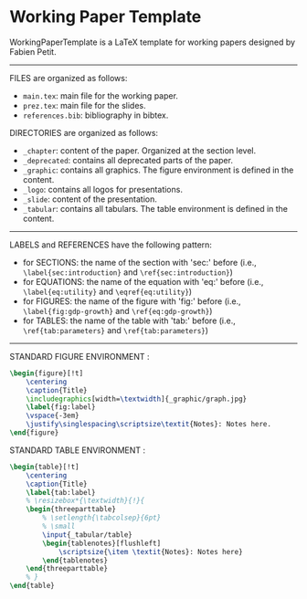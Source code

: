 # Working Paper Template

WorkingPaperTemplate is a LaTeX template for working papers designed by Fabien Petit.

---------------------

FILES are organized as follows:
- `main.tex`: main file for the working paper.
- `prez.tex`: main file for the slides.
- `references.bib`: bibliography in bibtex.

DIRECTORIES are organized as follows:

- `_chapter`: content of the paper. Organized at the section level.
- `_deprecated`: contains all deprecated parts of the paper.
- `_graphic`: contains all graphics. The figure environment is defined in the content.
- `_logo`: contains all logos for presentations.
- `_slide`: content of the presentation.
- `_tabular`: contains all tabulars. The table environment is defined in the content.

---------------------

LABELS and REFERENCES have the following pattern:

- for SECTIONS: the name of the section with 'sec:' before (i.e., `\label{sec:introduction}` and `\ref{sec:introduction}`)
- for EQUATIONS: the name of the equation with 'eq:' before (i.e., `\label{eq:utility}` and `\eqref{eq:utility}`)
- for FIGURES: the name of the figure with 'fig:' before (i.e., `\label{fig:gdp-growth}` and `\ref{eq:gdp-growth}`)
- for TABLES: the name of the table with 'tab:' before (i.e., `\ref{tab:parameters}` and `\ref{tab:parameters}`)

---------------------

STANDARD FIGURE ENVIRONMENT :

```latex
\begin{figure}[!t]
    \centering
    \caption{Title}
    \includegraphics[width=\textwidth]{_graphic/graph.jpg}
    \label{fig:label}
    \vspace{-3em}
    \justify\singlespacing\scriptsize\textit{Notes}: Notes here.
\end{figure}
```

STANDARD TABLE ENVIRONMENT :

```latex
\begin{table}[!t]
    \centering
    \caption{Title}
    \label{tab:label}
    % \resizebox*{\textwidth}{!}{
    \begin{threeparttable}
        % \setlength{\tabcolsep}{6pt}
        % \small
        \input{_tabular/table}
        \begin{tablenotes}[flushleft]
            \scriptsize{\item \textit{Notes}: Notes here}
        \end{tablenotes}
    \end{threeparttable}
    % }
\end{table}
```
